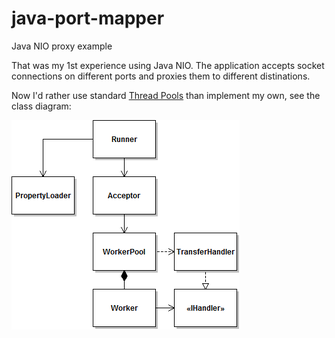 # java-port-mapper
Java NIO proxy example

That was my 1st experience using Java NIO. The application accepts socket connections on different ports and proxies 
them to different distinations.

Now I'd rather use standard [Thread Pools](https://docs.oracle.com/javase/tutorial/essential/concurrency/pools.html) 
than implement my own, see the class diagram:

![uml-diagram](chervanev_java_simple_uml.png)
